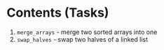 # Contents (Tasks)

1. `merge_arrays` - merge two sorted arrays into one
2. `swap_halves` - swap two halves of a linked list 